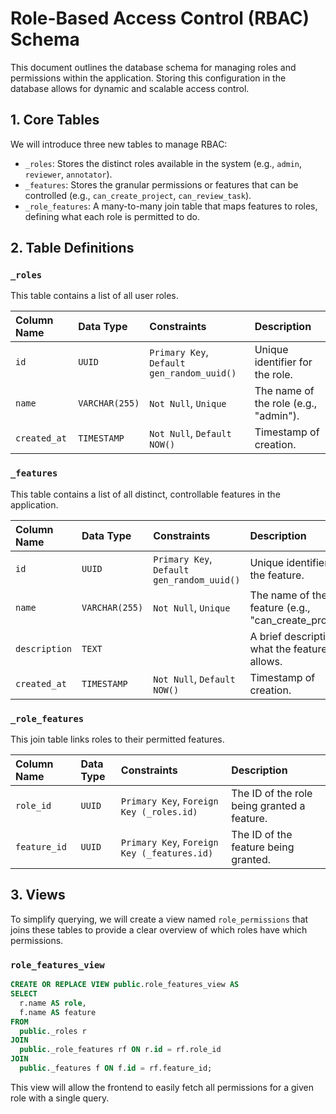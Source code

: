 # Role-Based Access Control (RBAC) Schema

This document outlines the database schema for managing roles and permissions within the application. Storing this configuration in the database allows for dynamic and scalable access control.

## 1. Core Tables

We will introduce three new tables to manage RBAC:

-   `_roles`: Stores the distinct roles available in the system (e.g., `admin`, `reviewer`, `annotator`).
-   `_features`: Stores the granular permissions or features that can be controlled (e.g., `can_create_project`, `can_review_task`).
-   `_role_features`: A many-to-many join table that maps features to roles, defining what each role is permitted to do.

## 2. Table Definitions

### `_roles`

This table contains a list of all user roles.

| Column Name  | Data Type      | Constraints                                | Description                           |
| :----------- | :------------- | :----------------------------------------- | :------------------------------------ |
| `id`         | `UUID`         | `Primary Key`, `Default gen_random_uuid()` | Unique identifier for the role.       |
| `name`       | `VARCHAR(255)` | `Not Null`, `Unique`                       | The name of the role (e.g., "admin"). |
| `created_at` | `TIMESTAMP`    | `Not Null`, `Default NOW()`                | Timestamp of creation.                |

### `_features`

This table contains a list of all distinct, controllable features in the application.

| Column Name   | Data Type      | Constraints                                | Description                                           |
| :------------ | :------------- | :----------------------------------------- | :---------------------------------------------------- |
| `id`          | `UUID`         | `Primary Key`, `Default gen_random_uuid()` | Unique identifier for the feature.                    |
| `name`        | `VARCHAR(255)` | `Not Null`, `Unique`                       | The name of the feature (e.g., "can_create_project"). |
| `description` | `TEXT`         |                                            | A brief description of what the feature allows.       |
| `created_at`  | `TIMESTAMP`    | `Not Null`, `Default NOW()`                | Timestamp of creation.                                |

### `_role_features`

This join table links roles to their permitted features.

| Column Name  | Data Type | Constraints                                 | Description                                 |
| :----------- | :-------- | :------------------------------------------ | :------------------------------------------ |
| `role_id`    | `UUID`    | `Primary Key`, `Foreign Key (_roles.id)`    | The ID of the role being granted a feature. |
| `feature_id` | `UUID`    | `Primary Key`, `Foreign Key (_features.id)` | The ID of the feature being granted.        |

## 3. Views

To simplify querying, we will create a view named `role_permissions` that joins these tables to provide a clear overview of which roles have which permissions.

### `role_features_view`

```sql
CREATE OR REPLACE VIEW public.role_features_view AS
SELECT
  r.name AS role,
  f.name AS feature
FROM
  public._roles r
JOIN
  public._role_features rf ON r.id = rf.role_id
JOIN
  public._features f ON f.id = rf.feature_id;
```

This view will allow the frontend to easily fetch all permissions for a given role with a single query.
